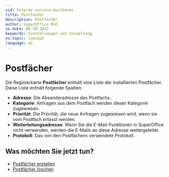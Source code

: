 ```yaml
---
uid: help-de-service-mailboxes
title: Postfächer
description: Postfächer
author: SuperOffice RnD
so.date: 06.29.2022
keywords: Einstellungen und Verwaltung
so.topic: concept
language: de
---
```


# Postfächer

Die Registerkarte **Postfächer** enthält eine Liste der installierten Postfächer. Diese Liste enthält folgende Spalten:

* **Adresse**: Die Absenderadresse des Postfachs.
* **Kategorie**: Anfragen aus dem Postfach werden dieser Kategorie zugewiesen.
* **Priorität**: Die Priorität, die neue Anfragen zugewiesen wird, wenn sie vom Postfach erfasst werden.
* **Weiterleitungsadresse**: Wenn Sie die E-Mail-Funktionen in SuperOffice nicht verwenden, werden die E-Mails an diese Adresse weitergeleitet.
* **Protokoll**: Das von den Postfächern verwendete Protokoll.

## Was möchten Sie jetzt tun?

* [Postfächer erstellen][1]
* [Postfächer löschen][2]

<!-- Referenced links -->
[1]: ../create-mailbox.md
[2]: ../delete-mailbox.md

<!-- Referenced images -->
